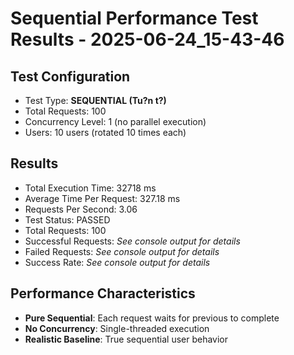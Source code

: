 # Sequential Performance Test Results - 2025-06-24_15-43-46

## Test Configuration
- Test Type: **SEQUENTIAL (Tu?n t?)**
- Total Requests: 100
- Concurrency Level: 1 (no parallel execution)
- Users: 10 users (rotated 10 times each)

## Results
- Total Execution Time: 32718 ms
- Average Time Per Request: 327.18 ms
- Requests Per Second: 3.06
- Test Status: PASSED
- Total Requests: 100
- Successful Requests: *See console output for details*
- Failed Requests: *See console output for details*
- Success Rate: *See console output for details*

## Performance Characteristics
- **Pure Sequential**: Each request waits for previous to complete
- **No Concurrency**: Single-threaded execution
- **Realistic Baseline**: True sequential user behavior
